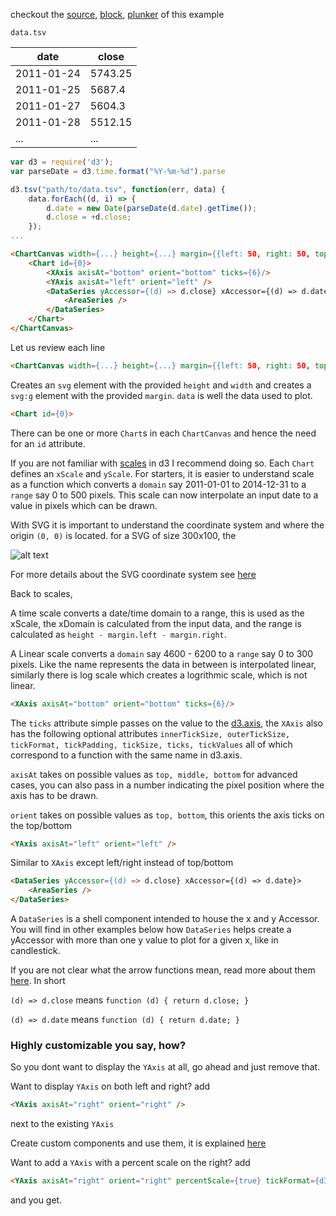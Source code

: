 
checkout the [source](https://gist.github.com/rrag/b9658ffa431f1ffb8d6b), [block](http://bl.ocks.org/rrag/b9658ffa431f1ffb8d6b), [plunker](http://plnkr.co/edit/gist:b9658ffa431f1ffb8d6b?p=preview) of this example

`data.tsv`

date       | close
---------- | -------
2011-01-24 | 5743.25
2011-01-25 | 5687.4
2011-01-27 | 5604.3
2011-01-28 | 5512.15
... | ...


```js
var d3 = require('d3');
var parseDate = d3.time.format("%Y-%m-%d").parse

d3.tsv("path/to/data.tsv", function(err, data) {
	data.forEach((d, i) => {
		d.date = new Date(parseDate(d.date).getTime());
		d.close = +d.close;
	});
...
```


```html
<ChartCanvas width={...} height={...} margin={{left: 50, right: 50, top:10, bottom: 30}} data={data}>
	<Chart id={0}>
		<XAxis axisAt="bottom" orient="bottom" ticks={6}/>
		<YAxis axisAt="left" orient="left" />
		<DataSeries yAccessor={(d) => d.close} xAccessor={(d) => d.date}>
			<AreaSeries />
		</DataSeries>
	</Chart>
</ChartCanvas>
```

Let us review each line

```html
<ChartCanvas width={...} height={...} margin={{left: 50, right: 50, top:10, bottom: 30}} data={data}>
```

Creates an `svg` element with the provided `height` and `width` and creates a `svg:g` element with the provided `margin`. `data` is well the data used to plot.

```html
<Chart id={0}>
```

There can be one or more `Chart`s in each `ChartCanvas` and hence the need for an `id` attribute.

If you are not familiar with [scales](https://github.com/mbostock/d3/wiki/Scales) in d3 I recommend doing so. Each `Chart` defines an `xScale` and `yScale`. For starters, it is easier to understand scale as a function which converts a `domain` say 2011-01-01 to 2014-12-31 to a `range` say 0 to 500 pixels. This scale can now interpolate an input date to a value in pixels which can be drawn.

With SVG it is important to understand the coordinate system and where the origin `(0, 0)` is located. for a SVG of size 300x100, the 

![alt text](http://www.w3.org/TR/SVG/images/coords/InitialCoords.png "Logo Title Text 1")

For more details about the SVG coordinate system see [here](http://www.w3.org/TR/SVG/coords.html)

Back to scales,

A time scale converts a date/time domain to a range, this is used as the xScale, the xDomain is calculated from the input data, and the range is calculated as `height - margin.left - margin.right`.

A Linear scale converts a `domain` say 4600 - 6200 to a `range` say 0 to 300 pixels. Like the name represents the data in between is interpolated linear, similarly there is log scale which creates a logrithmic scale, which is not linear.

```html
<XAxis axisAt="bottom" orient="bottom" ticks={6}/>
```
The `ticks` attribute simple passes on the value to the [d3.axis](https://github.com/mbostock/d3/wiki/SVG-Axes#ticks), the `XAxis` also has the following optional attributes `innerTickSize, outerTickSize, tickFormat, tickPadding, tickSize, ticks, tickValues` all of which correspond to a function with the same name in d3.axis.

`axisAt` takes on possible values as `top, middle, bottom` for advanced cases, you can also pass in a number indicating the pixel position where the axis has to be drawn.

`orient` takes on possible values as `top, bottom`, this orients the axis ticks on the top/bottom


```html
<YAxis axisAt="left" orient="left" />
```
Similar to `XAxis` except left/right instead of top/bottom


```html
<DataSeries yAccessor={(d) => d.close} xAccessor={(d) => d.date}>
    <AreaSeries />
</DataSeries>
```

A `DataSeries` is a shell component intended to house the x and y Accessor. You will find in other examples below how `DataSeries` helps create a yAccessor with more than one y  value to plot for a given x, like in candlestick.

If you are not clear what the arrow functions mean, read more about them [here](https://developer.mozilla.org/en-US/docs/Web/JavaScript/Reference/Functions/Arrow_functions). In short

`(d) => d.close` means `function (d) { return d.close; }`

`(d) => d.date` means `function (d) { return d.date; }`

### Highly customizable you say, how?

So you dont want to display the `YAxis` at all, go ahead and just remove that.

Want to display `YAxis` on both left and right? add 
```html
<YAxis axisAt="right" orient="right" />
```
next to the existing `YAxis`

Create custom components and use them, it is explained [here](http://add.link.here)

Want to add a `YAxis` with a percent scale on the right? add
```html
<YAxis axisAt="right" orient="right" percentScale={true} tickFormat={d3.format(".0%")}/>
```
and you get.